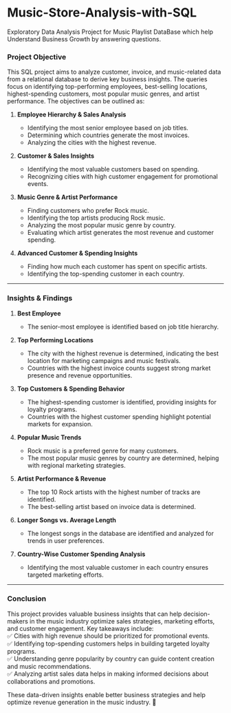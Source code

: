 # Music-Store-Analysis-with-SQL
Exploratory Data Analysis Project for Music Playlist DataBase which help Understand Business Growth by answering questions.
### **Project Objective**  
This SQL project aims to analyze customer, invoice, and music-related data from a relational database to derive key business insights. The queries focus on identifying top-performing employees, best-selling locations, highest-spending customers, most popular music genres, and artist performance. The objectives can be outlined as:  

1. **Employee Hierarchy & Sales Analysis**  
   - Identifying the most senior employee based on job titles.  
   - Determining which countries generate the most invoices.  
   - Analyzing the cities with the highest revenue.  

2. **Customer & Sales Insights**  
   - Identifying the most valuable customers based on spending.  
   - Recognizing cities with high customer engagement for promotional events.  

3. **Music Genre & Artist Performance**  
   - Finding customers who prefer Rock music.  
   - Identifying the top artists producing Rock music.  
   - Analyzing the most popular music genre by country.  
   - Evaluating which artist generates the most revenue and customer spending.  

4. **Advanced Customer & Spending Insights**  
   - Finding how much each customer has spent on specific artists.  
   - Identifying the top-spending customer in each country.  

---

### **Insights & Findings**  

1. **Best Employee**  
   - The senior-most employee is identified based on job title hierarchy.  

2. **Top Performing Locations**  
   - The city with the highest revenue is determined, indicating the best location for marketing campaigns and music festivals.  
   - Countries with the highest invoice counts suggest strong market presence and revenue opportunities.  

3. **Top Customers & Spending Behavior**  
   - The highest-spending customer is identified, providing insights for loyalty programs.  
   - Countries with the highest customer spending highlight potential markets for expansion.  

4. **Popular Music Trends**  
   - Rock music is a preferred genre for many customers.  
   - The most popular music genres by country are determined, helping with regional marketing strategies.  

5. **Artist Performance & Revenue**  
   - The top 10 Rock artists with the highest number of tracks are identified.  
   - The best-selling artist based on invoice data is determined.  

6. **Longer Songs vs. Average Length**  
   - The longest songs in the database are identified and analyzed for trends in user preferences.  

7. **Country-Wise Customer Spending Analysis**  
   - Identifying the most valuable customer in each country ensures targeted marketing efforts.  

---

### **Conclusion**  
This project provides valuable business insights that can help decision-makers in the music industry optimize sales strategies, marketing efforts, and customer engagement. Key takeaways include:  
✅ Cities with high revenue should be prioritized for promotional events.  
✅ Identifying top-spending customers helps in building targeted loyalty programs.  
✅ Understanding genre popularity by country can guide content creation and music recommendations.  
✅ Analyzing artist sales data helps in making informed decisions about collaborations and promotions.  

These data-driven insights enable better business strategies and help optimize revenue generation in the music industry. 🚀
